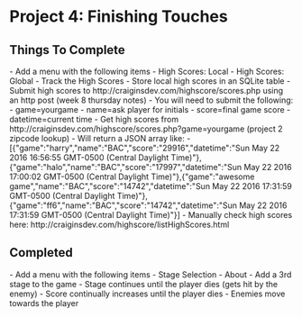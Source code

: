 # Project 4: Finishing Touches

<h2>Things To Complete</h2>
- Add a menu with the following items
  - High Scores: Local
  - High Scores: Global
- Track the High Scores
  - Store local high scores in an SQLite table
  - Submit high scores to http://craiginsdev.com/highscore/scores.php using an http post (week 8 thursday notes)
  - You will need to submit the following:
    - game=yourgame
    - name=ask player for initials
    - score=final game score
    - datetime=current time
  - Get high scores from http://craiginsdev.com/highscore/scores.php?game=yourgame (project 2 zipcode lookup)
    - Will return a JSON array like:
    - [{"game":"harry","name":"BAC","score":"29916","datetime":"Sun May 22 2016 16:56:55 GMT-0500 (Central Daylight Time)"},{"game":"halo","name":"BAC","score":"17997","datetime":"Sun May 22 2016 17:00:02 GMT-0500 (Central Daylight Time)"},{"game":"awesome game","name":"BAC","score":"14742","datetime":"Sun May 22 2016 17:31:59 GMT-0500 (Central Daylight Time)"},{"game":"ff6","name":"BAC","score":"14742","datetime":"Sun May 22 2016 17:31:59 GMT-0500 (Central Daylight Time)"}]
    - Manually check high scores here: http://craiginsdev.com/highscore/listHighScores.html

<h2>Completed</h2>
- Add a menu with the following items
  - Stage Selection
  - About
- Add a 3rd stage to the game
  - Stage continues until the player dies (gets hit by the enemy)
  - Score continually increases until the player dies
  - Enemies move towards the player
